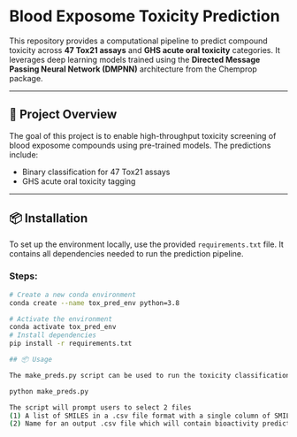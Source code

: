 # Blood Exposome Toxicity Prediction

This repository provides a computational pipeline to predict compound toxicity across **47 Tox21 assays** and **GHS acute oral toxicity** categories. It leverages deep learning models trained using the **Directed Message Passing Neural Network (DMPNN)** architecture from the Chemprop package.

---

## 🧬 Project Overview

The goal of this project is to enable high-throughput toxicity screening of blood exposome compounds using pre-trained models. The predictions include:

- Binary classification for 47 Tox21 assays
- GHS acute oral toxicity tagging

---

## 📦 Installation

To set up the environment locally, use the provided `requirements.txt` file. It contains all dependencies needed to run the prediction pipeline.

### Steps:

```bash
# Create a new conda environment
conda create --name tox_pred_env python=3.8

# Activate the environment
conda activate tox_pred_env
# Install dependencies
pip install -r requirements.txt

## 📦 Usage

The make_preds.py script can be used to run the toxicity classification predictions as follows:

python make_preds.py

The script will prompt users to select 2 files
(1) A list of SMILES in a .csv file format with a single column of SMILES string 
(2) Name for an output .csv file which will contain bioactivity predictions from 47 assays as well as GHS acute oral toxicity classification

